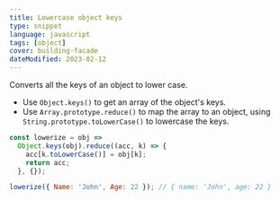 ```yaml
---
title: Lowercase object keys
type: snippet
language: javascript
tags: [object]
cover: building-facade
dateModified: 2023-02-12
---
```


Converts all the keys of an object to lower case.

- Use `Object.keys()` to get an array of the object's keys.
- Use `Array.prototype.reduce()` to map the array to an object, using `String.prototype.toLowerCase()` to lowercase the keys.

```js
const lowerize = obj =>
  Object.keys(obj).reduce((acc, k) => {
    acc[k.toLowerCase()] = obj[k];
    return acc;
  }, {});

lowerize({ Name: 'John', Age: 22 }); // { name: 'John', age: 22 }
```
